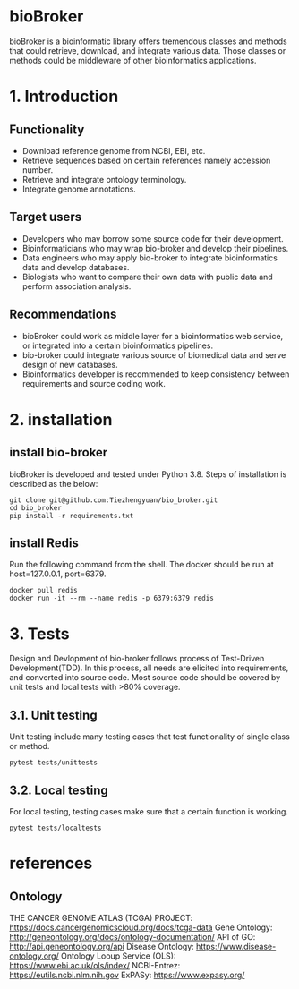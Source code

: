 # bioBroker
bioBroker is a bioinformatic library offers tremendous classes and methods
that could retrieve, download, and integrate various data.
Those classes or methods could be middleware of other bioinformatics applications.

# 1. Introduction

## Functionality
- Download reference genome from NCBI, EBI, etc.
- Retrieve sequences based on certain references namely accession number.
- Retrieve and integrate ontology terminology.
- Integrate genome annotations.

## Target users
- Developers who may borrow some source code for their development.
- Bioinformaticians who may wrap bio-broker and develop their pipelines.
- Data engineers who may apply bio-broker to integrate bioinformatics data and develop databases.
- Biologists who want to compare their own data with public data and perform association analysis.

## Recommendations
- bioBroker could work as middle layer for a bioinformatics web service,
  or integrated into a certain bioinformatics pipelines.
- bio-broker could integrate various source of biomedical data and serve
  design of new databases.
- Bioinformatics developer is recommended to keep consistency between requirements
  and source coding work.


# 2. installation

## install bio-broker
bioBroker is developed and tested under Python 3.8. Steps of installation is described as the below:

```
git clone git@github.com:Tiezhengyuan/bio_broker.git
cd bio_broker
pip install -r requirements.txt
```

## install Redis
Run the following command from the shell. The docker should be run at host=127.0.0.1, port=6379.
```
docker pull redis
docker run -it --rm --name redis -p 6379:6379 redis
```


# 3. Tests

Design and Devlopment of bio-broker follows process of Test-Driven Development(TDD).
In this process, all needs are elicited into requirements, and converted into source code.
Most source code should be covered by unit tests and local tests with >80% coverage.

## 3.1. Unit testing
Unit testing include many testing cases that test functionality of single class or method.

```
pytest tests/unittests
```

## 3.2. Local testing
For local testing, testing cases make sure that a certain function is working.

```
pytest tests/localtests
```

# references
## Ontology
THE CANCER GENOME ATLAS (TCGA) PROJECT: https://docs.cancergenomicscloud.org/docs/tcga-data
Gene Ontology: http://geneontology.org/docs/ontology-documentation/
API of GO: http://api.geneontology.org/api
Disease Ontology: https://www.disease-ontology.org/
Ontology Looup Service (OLS): https://www.ebi.ac.uk/ols/index/
NCBI-Entrez:  https://eutils.ncbi.nlm.nih.gov
ExPASy: https://www.expasy.org/
